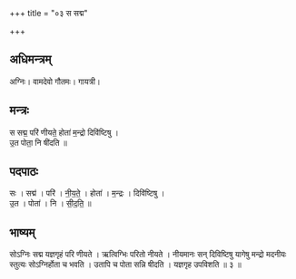 +++
title = "०३ स सद्म"

+++
## अधिमन्त्रम्
अग्निः। वामदेवो गौतमः। गायत्री।

## मन्त्रः
स सद्म॒ परि॑ णीयते॒ होता॑ म॒न्द्रो दिवि॑ष्टिषु ।  
उ॒त पोता॒ नि षी॑दति ॥

## पदपाठः
सः । सद्म॑ । परि॑ । नी॒य॒ते॒ । होता॑ । म॒न्द्रः । दिवि॑ष्टिषु ।  
उ॒त । पोता॑ । नि । सी॒द॒ति॒ ॥

## भाष्यम्
सोऽग्निः सद्म यज्ञगृहं परि णीयते । ऋत्विग्भिः परितो नीयते । नीयमानः सन् दिविष्टिषु यागेषु मन्द्रो मदनीयः स्तुत्यः सोऽग्निर्होता च भवति । उतापि च पोता सन्नि षीदति । यज्ञगृह उपविशति ॥ ३ ॥